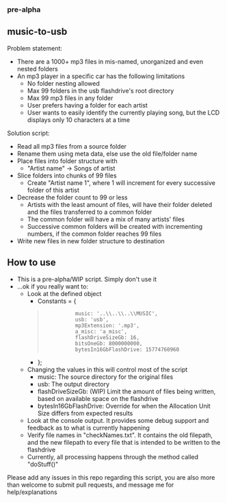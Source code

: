 ### pre-alpha
 ## **music-to-usb**
 
 Problem statement:
 * There are a 1000+ mp3 files in mis-named, unorganized and even nested folders
 * An mp3 player in a specific car has the following limitations
   * No folder nesting allowed
   * Max 99 folders in the usb flashdrive's root directory
   * Max 99 mp3 files in any folder
   * User prefers having a folder for each artist
   * User wants to easily identify the currently playing song, but the LCD displays 
   only 10 characters at a time
   
Solution script:
* Read all mp3 files from a source folder
* Rename them using meta data, else use the old file/folder name
* Place files into folder structure with
  * "Artist name" -> Songs of artist
* Slice folders into chunks of 99 files
  * Create "Artist name 1", where 1 will increment for every successive folder of 
  this artist
* Decrease the folder count to 99 or less
  * Artists with the least amount of files, will have their folder deleted and the 
  files transferred to a common folder
  * The common folder will have a mix of many artists' files
  * Successive common folders will be created with incrementing numbers, if the 
  common folder reaches 99 files
* Write new files in new folder structure to destination

## How to use
* This is a pre-alpha/WIP script. Simply don't use it
* ...ok if you really want to:
  * Look at the defined object
    * Constants = {
    >               music: '..\\..\\..\\MUSIC',
    >               usb: 'usb',
    >               mp3Extension: '.mp3',
    >               a_misc: 'a_misc',
    >               flashDriveSizeGb: 16,
    >               bitsOneGb: 8000000000,
    >               bytesIn16GbFlashDrive: 15774760960
    * };
  * Changing the values in this will control most of the script
    * music: The source directory for the original files
    * usb: The output directory
    * flashDriveSizeGb: (WIP) Limit the amount of files being written, based on 
    available space on the flashdrive
    * bytesIn16GbFlashDrive: Override for when the Allocation Unit Size differs from 
    expected results
  * Look at the console output. It provides some debug support and feedback as to 
  what is currently happening
  * Verify file names in "checkNames.txt". It contains the old filepath, and the new 
  filepath to every file that is intended to be written to the flashdrive
  * Currently, all processing happens through the method called "doStuff()"
  
Please add any issues in this repo regarding this script, you are also more than 
welcome to submit pull requests, and message me for help/explanations


